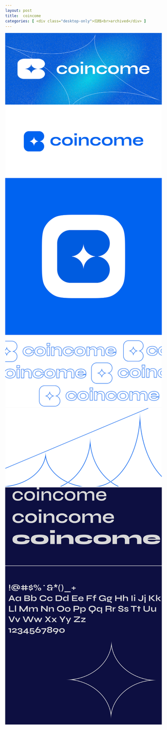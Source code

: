 ```yaml
---
layout: post
title:  coincome
categories: [ <div class="desktop-only">归档<br>archived</div> ]
---
```

![](/assets/images/coincome_1.svg)
![](/assets/images/coincome_2.svg)
![](/assets/images/coincome_3.svg)
![](/assets/images/coincome_4.svg)
![](/assets/images/coincome_5.svg)
![](/assets/images/coincome_6.svg)
